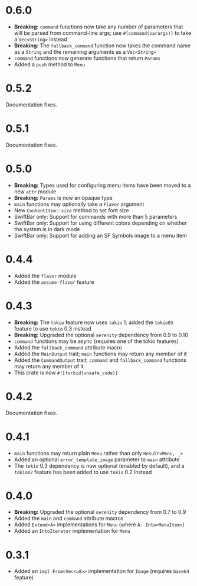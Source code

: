 # 0.6.0

* **Breaking:** `command` functions now take any number of parameters that will be parsed from command-line args; use `#[command(varargs)]` to take a `Vec<String>` instead
* **Breaking:** The `fallback_command` function now takes the command name as a `String` and the remaining arguments as a `Vec<String>`
* `command` functions now generate functions that return `Params`
* Added a `push` method to `Menu`

# 0.5.2

Documentation fixes.

# 0.5.1

Documentation fixes.

# 0.5.0

* **Breaking:** Types used for configuring menu items have been moved to a new `attr` module
* **Breaking:** `Params` is now an opaque type
* `main` functions may optionally take a `Flavor` argument
* New `ContentItem::size` method to set font size
* SwiftBar only: Support for commands with more than 5 parameters
* SwiftBar only: Support for using different colors depending on whether the system is in dark mode
* SwiftBar only: Support for adding an SF Symbols image to a menu item

# 0.4.4

* Added the `flavor` module
* Added the `assume-flavor` feature

# 0.4.3

* **Breaking:** The `tokio` feature now uses `tokio` 1; added the `tokio03` feature to use `tokio` 0.3 instead
* **Breaking:** Upgraded the optional `serenity` dependency from 0.9 to 0.10
* `command` functions may be async (requires one of the tokio features)
* Added the `fallback_command` attribute macro
* Added the `MainOutput` trait; `main` functions may return any member of it
* Added the `CommandOutput` trait; `command` and `fallback_command` functions may return any member of it
* This crate is now `#![forbid(unsafe_code)]`

# 0.4.2

Documentation fixes.

# 0.4.1

* `main` functions may return plain `Menu` rather than only `Result<Menu, _>`
* Added an optional `error_template_image` parameter to `main` attribute
* The `tokio` 0.3 dependency is now optional (enabled by default), and a `tokio02` feature has been added to use `tokio` 0.2 instead

# 0.4.0

* **Breaking:** Upgraded the optional `serenity` dependency from 0.7 to 0.9
* Added the `main` and `command` attribute macros
* Added `Extend<A>` implementations for `Menu` (where `A: Into<MenuItem>`)
* Added an `IntoIterator` implementation for `Menu`

# 0.3.1

* Added an `impl From<Vec<u8>>` implementation for `Image` (requires `base64` feature)
